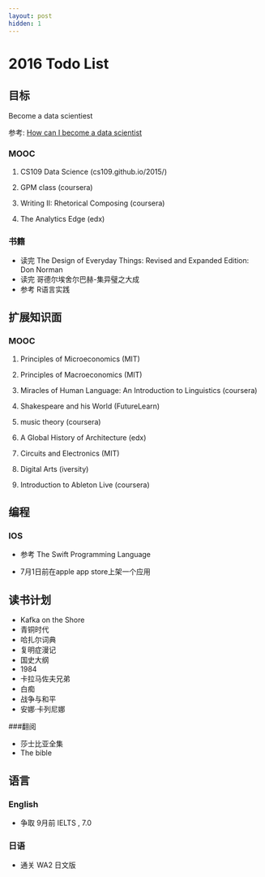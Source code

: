 ```yaml
---
layout: post
hidden: 1
---
```


# 2016 Todo List


## 目标
Become a data scientiest

参考: [How can I become a data scientist](https://www.quora.com/I-want-to-become-a-data-analyst-but-Im-not-good-at-math-What-should-I-do)

### MOOC

1. CS109 Data Science (cs109.github.io/2015/)

2. GPM class  (coursera)

3. Writing II: Rhetorical Composing (coursera)

4. The Analytics Edge (edx)


### 书籍

* 读完 The Design of Everyday Things: Revised and Expanded Edition: Don Norman
* 读完 哥德尔埃舍尔巴赫-集异璧之大成
* 参考 R语言实践

## 扩展知识面

### MOOC

1. Principles of Microeconomics (MIT)

2. Principles of Macroeconomics (MIT)

3. Miracles of Human Language: An Introduction to Linguistics (coursera)

4. Shakespeare and his World (FutureLearn)

5. music theory (coursera)

6. A Global History of Architecture  (edx)

7. Circuits and Electronics (MIT)

8. Digital Arts (iversity)

9. Introduction to Ableton Live (coursera)

## 编程

### IOS

* 参考 The Swift Programming Language

* 7月1日前在apple app store上架一个应用


## 读书计划

* Kafka on the Shore
* 青铜时代
* 哈扎尔词典
* 复明症漫记
* 国史大纲
* 1984
* 卡拉马佐夫兄弟
* 白痴
* 战争与和平
* 安娜·卡列尼娜

###翻阅
* 莎士比亚全集
* The bible

## 语言

### English

* 争取 9月前 IELTS , 7.0

### 日语

* 通关 WA2 日文版
